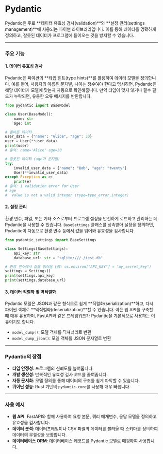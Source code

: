 # Pydantic

Pydantic은 주로 \*\*데이터 유효성 검사(validation)\*\*와 \*\*설정 관리(settings management)\*\*에 사용되는 파이썬 라이브러리입니다. 이를 통해 데이터를 명확하게 정의하고, 잘못된 데이터가 프로그램에 들어오는 것을 방지할 수 있습니다.

-----

### 주요 기능

#### 1\. 데이터 유효성 검사

Pydantic은 파이썬의 \*\*타입 힌트(type hints)\*\*를 활용하여 데이터 모델을 정의합니다. 예를 들어, 사용자의 이름은 문자열, 나이는 정수여야 한다고 명시하면, Pydantic은 해당 데이터가 모델에 맞는지 자동으로 확인해줍니다. 만약 타입이 맞지 않거나 필수 필드가 누락되면, 유용한 오류 메시지를 반환합니다.

```python
from pydantic import BaseModel

class User(BaseModel):
    name: str
    age: int

# 올바른 데이터
user_data = {"name": "Alice", "age": 30}
user = User(**user_data)
print(user)
# 출력: name='Alice' age=30

# 잘못된 데이터 (age가 문자열)
try:
    invalid_user_data = {"name": "Bob", "age": "twenty"}
    User(**invalid_user_data)
except Exception as e:
    print(e)
# 출력: 1 validation error for User
# age
#  value is not a valid integer (type=type_error.integer)
```

#### 2\. 설정 관리

환경 변수, 파일, 또는 기타 소스로부터 프로그램 설정을 안전하게 로드하고 관리하는 데 Pydantic을 사용할 수 있습니다. `BaseSettings` 클래스를 상속받아 설정을 정의하면, Pydantic이 자동으로 환경 변수 등에서 값을 읽어와 유효성을 검사합니다.

```python
from pydantic_settings import BaseSettings

class Settings(BaseSettings):
    api_key: str
    database_url: str = "sqlite:///./test.db"

# 환경 변수에서 값을 읽어옴 (예: os.environ["API_KEY"] = "my_secret_key")
settings = Settings()
print(settings.api_key)
print(settings.database_url)
```

#### 3\. 데이터 직렬화 및 역직렬화

Pydantic 모델은 JSON과 같은 형식으로 쉽게 \*\*직렬화(serialization)\*\*하고, 다시 파이썬 객체로 \*\*역직렬화(deserialization)\*\*할 수 있습니다. 이는 웹 API를 구축할 때 매우 유용하며, FastAPI와 같은 프레임워크가 Pydantic을 기본적으로 사용하는 이유이기도 합니다.

  - `model_dump()`: 모델 객체를 딕셔너리로 변환
  - `model_dump_json()`: 모델 객체를 JSON 문자열로 변환

-----

### Pydantic의 장점

  - **타입 안정성**: 프로그램의 신뢰도를 높여줍니다.
  - **개발 생산성**: 반복적인 유효성 검사 코드를 줄여줍니다.
  - **자동 문서화**: 모델 정의를 통해 데이터의 구조를 쉽게 파악할 수 있습니다.
  - **뛰어난 성능**: Rust 기반의 `pydantic-core`를 사용해 매우 빠릅니다.

-----

### 사용 예시

  - **웹 API**: FastAPI와 함께 사용하여 요청 본문, 쿼리 매개변수, 응답 모델을 정의하고 유효성을 검사합니다.
  - **데이터 분석**: 데이터프레임이나 CSV 파일의 데이터를 불러올 때 스키마를 정의하여 데이터의 무결성을 보장합니다.
  - **데이터베이스 ORM**: 데이터베이스 레코드를 Pydantic 모델로 매핑하여 사용합니다.
